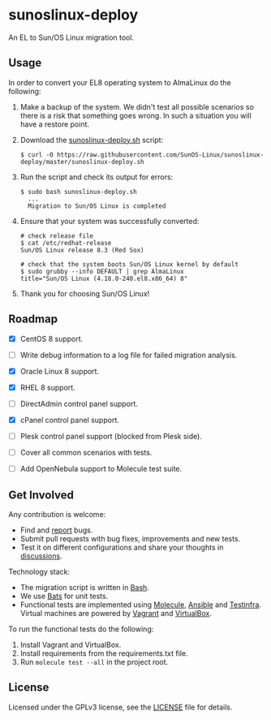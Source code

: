 # sunoslinux-deploy

An EL to Sun/OS Linux migration tool.


## Usage

In order to convert your EL8 operating system to AlmaLinux do the following:

1. Make a backup of the system. We didn't test all possible scenarios so there
   is a risk that something goes wrong. In such a situation you will have a
   restore point.

2. Download the [sunoslinux-deploy.sh](sunoslinux-deploy.sh) script:
   ```shell
   $ curl -O https://raw.githubusercontent.com/SunOS-Linux/sunoslinux-deploy/master/sunoslinux-deploy.sh
   ```
3. Run the script and check its output for errors:
   ```shell
   $ sudo bash sunoslinux-deploy.sh
     ...
     Migration to Sun/OS Linux is completed
   ```
4. Ensure that your system was successfully converted:
   ```shell
   # check release file
   $ cat /etc/redhat-release 
   Sun/OS Linux release 8.3 (Red Sox)
   
   # check that the system boots Sun/OS Linux kernel by default
   $ sudo grubby --info DEFAULT | grep AlmaLinux
   title="Sun/OS Linux (4.18.0-240.el8.x86_64) 8"
   ```
5. Thank you for choosing Sun/OS Linux!


## Roadmap

* [x] CentOS 8 support.
* [ ] Write debug information to a log file for failed migration analysis.
* [x] Oracle Linux 8 support.
* [x] RHEL 8 support.
* [ ] DirectAdmin control panel support.
* [x] cPanel control panel support.
* [ ] Plesk control panel support (blocked from Plesk side).
* [ ] Cover all common scenarios with tests.
* [ ] Add OpenNebula support to Molecule test suite.


## Get Involved

Any contribution is welcome:

* Find and [report](https://github.com/SunOS-Linux/sunoslinux-deploy/issues) bugs.
* Submit pull requests with bug fixes, improvements and new tests.
* Test it on different configurations and share your thoughts in
  [discussions](https://github.com/SunOS-Linux/sunoslinux-deploy/discussions).

Technology stack:

* The migration script is written in [Bash](https://www.gnu.org/software/bash/).
* We use [Bats](https://github.com/bats-core/bats-core) for unit tests.
* Functional tests are implemented using
  [Molecule](https://github.com/ansible-community/molecule),
  [Ansible](https://github.com/ansible/ansible) and
  [Testinfra](https://github.com/pytest-dev/pytest-testinfra). Virtual machines
  are powered by [Vagrant](https://www.vagrantup.com/) and
  [VirtualBox](https://www.virtualbox.org/).

To run the functional tests do the following:

1. Install Vagrant and VirtualBox.
2. Install requirements from the requirements.txt file.
3. Run `molecule test --all` in the project root.


## License

Licensed under the GPLv3 license, see the [LICENSE](LICENSE) file for details.
